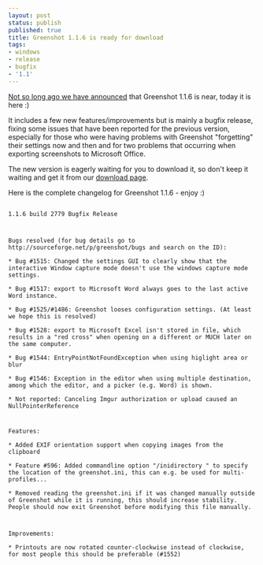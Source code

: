 ```yaml
---
layout: post
status: publish
published: true
title: Greenshot 1.1.6 is ready for download
tags:
- windows
- release
- bugfix
- '1.1'
---
```

<p><a href="http://getgreenshot.org/2013/10/16/current-development-status-future-plans/" title="Current Development Status and Plans for the Future">Not so long ago we have announced</a> that Greenshot 1.1.6 is near, today it is here :)</p>
<p>It includes a few new features/improvements but is mainly a bugfix release, fixing some issues that have been reported for the previous version, especially for those who were having problems with Greenshot "forgetting" their settings now and then and for two problems that occurring when exporting screenshots to Microsoft Office.</p>
<p>The new version is eagerly waiting for you to download it, so don't keep it waiting and get it from our <a href="/downloads/">download page</a>.</p>
<p>Here is the complete changelog for Greenshot 1.1.6 - enjoy :)<br />
<code><br />
1.1.6 build 2779 Bugfix Release</p>
<p>Bugs resolved (for bug details go to http://sourceforge.net/p/greenshot/bugs and search on the ID):<br />
* Bug #1515: Changed the settings GUI to clearly show that the interactive Window capture mode doesn't use the windows capture mode settings.<br />
* Bug #1517: export to Microsoft Word always goes to the last active Word instance.<br />
* Bug #1525/#1486: Greenshot looses configuration settings. (At least we hope this is resolved)<br />
* Bug #1528: export to Microsoft Excel isn't stored in file, which results in a "red cross" when opening on a different or MUCH later on the same computer.<br />
* Bug #1544: EntryPointNotFoundException when using higlight area or blur<br />
* Bug #1546: Exception in the editor when using multiple destination, among which the editor, and a picker (e.g. Word) is shown.<br />
* Not reported: Canceling Imgur authorization or upload caused an NullPointerReference</p>
<p>Features:<br />
* Added EXIF orientation support when copying images from the clipboard<br />
* Feature #596: Added commandline option "/inidirectory <directory>" to specify the location of the greenshot.ini, this can e.g. be used for multi-profiles...<br />
* Removed reading the greenshot.ini if it was changed manually outside of Greenshot while it is running, this should increase stability. People should now exit Greenshot before modifying this file manually.</p>
<p>Improvements:<br />
* Printouts are now rotated counter-clockwise instead of clockwise, for most people this should be preferable (#1552)<br />
</code></p>

